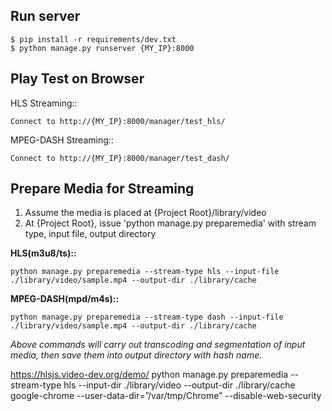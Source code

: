 ## Run server
```
$ pip install -r requirements/dev.txt
$ python manage.py runserver {MY_IP}:8000
```

## Play Test on Browser
HLS Streaming::
```
Connect to http://{MY_IP}:8000/manager/test_hls/
```

MPEG-DASH Streaming::
```
Connect to http://{MY_IP}:8000/manager/test_dash/
```

## Prepare Media for Streaming
1. Assume the media is placed at {Project Root}/library/video
2. At {Project Root}, issue 'python manage.py preparemedia' with stream type, input file, output directory

**HLS(m3u8/ts)::**
```
python manage.py preparemedia --stream-type hls --input-file ./library/video/sample.mp4 --output-dir ./library/cache
```
**MPEG-DASH(mpd/m4s)::**
```
python manage.py preparemedia --stream-type dash --input-file ./library/video/sample.mp4 --output-dir ./library/cache
```

*Above commands will carry out transcoding and segmentation of input media, then save them into output directory with hash name.*

https://hlsjs.video-dev.org/demo/
python manage.py preparemedia --stream-type hls --input-dir ./library/video --output-dir ./library/cache
google-chrome --user-data-dir=”/var/tmp/Chrome” --disable-web-security

